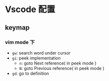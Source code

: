 # Vscode 配置

## keymap

### vim mode 下

- `gw`: search word under cursor
- `gi`: peek implementation
	- `n`: goto Next reference( in peek mode )
	- `N`: goto Previous reference( in peek mode )
- `gd`: go to definition